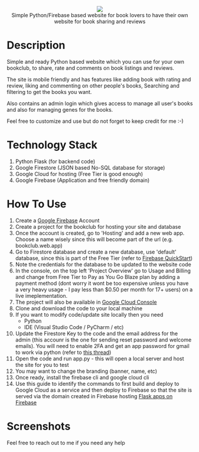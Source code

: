 <div style="text-align:center;">
  <img src="screens/banner.jpg" /><br/>
  Simple Python/Firebase based website for book lovers to have their own website for book sharing and reviews
</div>

# Description

Simple and ready Python based website which you can use for your own bookclub, to share, rate and comments on book listings and reviews. 

The site is mobile friendly and has features like adding book with rating and review, liking and commenting on other people's books, Searching and filtering to get the books you want.

Also contains an admin login which gives access to manage all user's books and also for managing genes for the books.

Feel free to customize and use but do not forget to keep credit for me :-)

# Technology Stack

1. Python Flask (for backend code)
2. Google Firestore (JSON based No-SQL database for storage)
3. Google Cloud for hosting (Free Tier is good enough)
4. Google Firebase (Application and free friendly domain)

# How To Use

1. Create a [Google Firebase](https://console.firebase.google.com) Account
2. Create a project for the bookclub for hosting your site and database
3. Once the account is created, go to 'Hosting' and add a new web app. Choose a name wisely since this will become part of the url (e.g. bookclub.web.app)
4. Go to Firestore database and create a new database, use 'default' database, since this is part of the Free Tier (refer to [Firebase QuickStart](https://firebase.google.com/docs/firestore/quickstart))
5. Note the credentials for the database to be updated to the website code
6. In the console, on the top left 'Project Overview' go to Usage and Billing and change from Free Tier to Pay as You Go Blaze plan by adding a payment method (dont worry it wont be too expensive unless you have a very heavy usage - I pay less than $0.50 per month for 17+ users) on a live imeplementation.
7. The project will also be available in [Google Cloud Console](https://console.cloud.google.com)
8. Clone and download the code to your local machine
9. If you want to modify code/update site locally then you need
   - Python
   - IDE (Visual Studio Code / PyCharm / etc)
10. Update the Firestore Key to the code and the email address for the admin (this accounr is the one for sending reset password and welcome emails). You will need to enable 2FA and get an app password for gmail to work via python (refer to [this thread](https://support.google.com/accounts/thread/270448277/generate-a-16-digit-app-password-for-a-python-application?hl=en))
11. Open the code and run app.py - this will open a local server and host the site for you to test
12. You may want to change the branding (banner, name, etc)
13. Once ready, install the firebase cli and google cloud cli
14. Use this guide to identify the commands to first build and deploy to Google Cloud as a service and then deploy to Firebase so that the site is served via the domain created in Firebase hosting [Flask apps on Firebase](https://medium.com/firebase-developers/hosting-flask-servers-on-firebase-from-scratch-c97cfb204579)

# Screenshots


Feel free to reach out to me if you need any help
